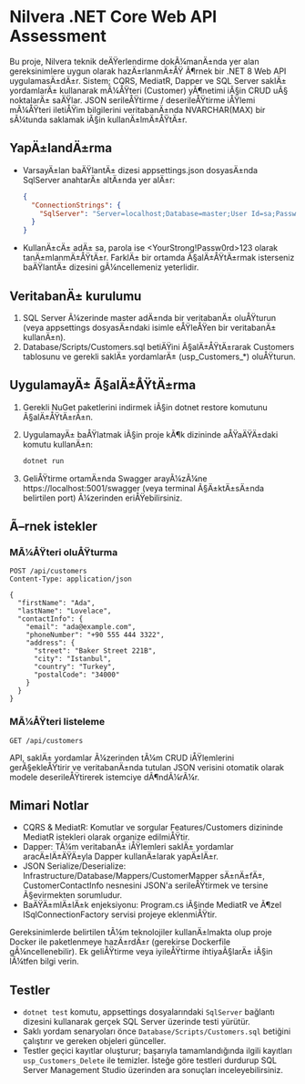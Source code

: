 ﻿# Nilvera .NET Core Web API Assessment

Bu proje, Nilvera teknik deÄŸerlendirme dokÃ¼manÄ±nda yer alan gereksinimlere uygun olarak hazÄ±rlanmÄ±ÅŸ Ã¶rnek bir .NET 8 Web API uygulamasÄ±dÄ±r. Sistem; CQRS, MediatR, Dapper ve SQL Server saklÄ± yordamlarÄ± kullanarak mÃ¼ÅŸteri (Customer) yÃ¶netimi iÃ§in CRUD uÃ§ noktalarÄ± saÄŸlar. JSON serileÅŸtirme / deserileÅŸtirme iÅŸlemi mÃ¼ÅŸteri iletiÅŸim bilgilerini veritabanÄ±nda NVARCHAR(MAX) bir sÃ¼tunda saklamak iÃ§in kullanÄ±lmÄ±ÅŸtÄ±r.

## YapÄ±landÄ±rma

- VarsayÄ±lan baÄŸlantÄ± dizesi appsettings.json dosyasÄ±nda SqlServer anahtarÄ± altÄ±nda yer alÄ±r:

    ~~~json
    {
      "ConnectionStrings": {
        "SqlServer": "Server=localhost;Database=master;User Id=sa;Password=<YourStrong!Passw0rd>123;TrustServerCertificate=True;"
      }
    }
    ~~~

- KullanÄ±cÄ± adÄ± sa, parola ise <YourStrong!Passw0rd>123 olarak tanÄ±mlanmÄ±ÅŸtÄ±r. FarklÄ± bir ortamda Ã§alÄ±ÅŸtÄ±rmak isterseniz baÄŸlantÄ± dizesini gÃ¼ncellemeniz yeterlidir.

## VeritabanÄ± kurulumu

1. SQL Server Ã¼zerinde master adÄ±nda bir veritabanÄ± oluÅŸturun (veya appsettings dosyasÄ±ndaki isimle eÅŸleÅŸen bir veritabanÄ± kullanÄ±n).
2. Database/Scripts/Customers.sql betiÄŸini Ã§alÄ±ÅŸtÄ±rarak Customers tablosunu ve gerekli saklÄ± yordamlarÄ± (usp_Customers_*) oluÅŸturun.

## UygulamayÄ± Ã§alÄ±ÅŸtÄ±rma

1. Gerekli NuGet paketlerini indirmek iÃ§in dotnet restore komutunu Ã§alÄ±ÅŸtÄ±rÄ±n.
2. UygulamayÄ± baÅŸlatmak iÃ§in proje kÃ¶k dizininde aÅŸaÄŸÄ±daki komutu kullanÄ±n:

    ~~~bash
    dotnet run
    ~~~

3. GeliÅŸtirme ortamÄ±nda Swagger arayÃ¼zÃ¼ne https://localhost:5001/swagger (veya terminal Ã§Ä±ktÄ±sÄ±nda belirtilen port) Ã¼zerinden eriÅŸebilirsiniz.

## Ã–rnek istekler

### MÃ¼ÅŸteri oluÅŸturma

    POST /api/customers
    Content-Type: application/json

    {
      "firstName": "Ada",
      "lastName": "Lovelace",
      "contactInfo": {
        "email": "ada@example.com",
        "phoneNumber": "+90 555 444 3322",
        "address": {
          "street": "Baker Street 221B",
          "city": "Istanbul",
          "country": "Turkey",
          "postalCode": "34000"
        }
      }
    }

### MÃ¼ÅŸteri listeleme

    GET /api/customers

API, saklÄ± yordamlar Ã¼zerinden tÃ¼m CRUD iÅŸlemlerini gerÃ§ekleÅŸtirir ve veritabanÄ±nda tutulan JSON verisini otomatik olarak modele deserileÅŸtirerek istemciye dÃ¶ndÃ¼rÃ¼r.

## Mimari Notlar

- CQRS & MediatR: Komutlar ve sorgular Features/Customers dizininde MediatR istekleri olarak organize edilmiÅŸtir.
- Dapper: TÃ¼m veritabanÄ± iÅŸlemleri saklÄ± yordamlar aracÄ±lÄ±ÄŸÄ±yla Dapper kullanÄ±larak yapÄ±lÄ±r.
- JSON Serialize/Deserialize: Infrastructure/Database/Mappers/CustomerMapper sÄ±nÄ±fÄ±, CustomerContactInfo nesnesini JSON'a serileÅŸtirmek ve tersine Ã§evirmekten sorumludur.
- BaÄŸÄ±mlÄ±lÄ±k enjeksiyonu: Program.cs iÃ§inde MediatR ve Ã¶zel ISqlConnectionFactory servisi projeye eklenmiÅŸtir.

Gereksinimlerde belirtilen tÃ¼m teknolojiler kullanÄ±lmakta olup proje Docker ile paketlenmeye hazÄ±rdÄ±r (gerekirse Dockerfile gÃ¼ncellenebilir). Ek geliÅŸtirme veya iyileÅŸtirme ihtiyaÃ§larÄ± iÃ§in lÃ¼tfen bilgi verin.

## Testler

- `dotnet test` komutu, appsettings dosyalarındaki `SqlServer` bağlantı dizesini kullanarak gerçek SQL Server üzerinde testi yürütür.
- Saklı yordam senaryoları önce `Database/Scripts/Customers.sql` betiğini çalıştırır ve gereken objeleri günceller.
- Testler geçici kayıtlar oluşturur; başarıyla tamamlandığında ilgili kayıtları `usp_Customers_Delete` ile temizler. İsteğe göre testleri durdurup SQL Server Management Studio üzerinden ara sonuçları inceleyebilirsiniz.
